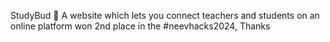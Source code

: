 StudyBud 📒
A website which lets you connect teachers and students on an online platform
won 2nd place in the #neevhacks2024,
Thanks
